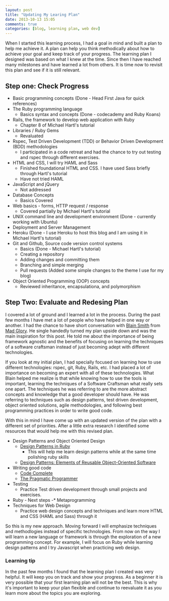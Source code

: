 ```yaml
---
layout: post
title: "Updating My Learing Plan"
date: 2013-10-13 15:05
comments: true
categories: [blog, learning plan, web dev] 
---
```


When I started this learning process, I had a goal in mind and built a plan to help me achieve it. A plan can help you think methodically about how to achieve your goal and keep track of your progress. The learning plan I designed was based on what I knew at the time. Since then I have reached many milestones and have learned a lot from others. It is time now to revisit this plan and see if it is still relevant.


Step one: Check Progress
------------------------

* Basic programming concepts (Done - Head First Java for quick references)
* The Ruby programming language
    - Basics syntax and concepts (Done - codecademy and Ruby Koans)
* Rails, the framework to develop web application with Ruby
    - Chapter 8 of Michael Hartl's tutorial
* Libraries / Ruby Gems
    - Revaluated
* Rspec, Test Driven Development (TDD) or Behavior Driven Development (BDD) methodologies
    - I participated in a code retreat and had the chance to try out testing and rspec through different exercises.
* HTML and CSS, I will try HAML and Sass
    - Finished foundational HTML and CSS. I have used Sass briefly through Hartl's tutorial
    - Have not tried HAML
* JavaScript and jQuery
    - Not addressed
* Database Concepts
    - Basics Covered
* Web basics - forms, HTTP request / response
    - Covered partially by Michael Hartl's tutorial
* UNIX command line and development environment (Done - currently working with Ubuntu)
* Deployment and Server Management
* Heroku (Done - I use Heroku to host this blog and I am using it in Michael Hartl's tutorial)
* Git and Github, Source code version control systems
    - Basics (Done - Michael Hartl's tutorial)
    - Creating a repository
    - Adding changes and committing them
    - Branching and simple merging
    - Pull requests (Added some simple changes to the theme I use for my blog)
* Object Oriented Programming (OOP) concepts
    - Reviewed inheritance, encapsulationa, and polymorphism


Step Two: Evaluate and Redesing Plan
------------------------------------

I covered a lot of ground and I learned a lot in the process. During the past few months I have met a lot of people who have helped in one way or another. I had the chance to have short conversation with [Blain Smith](https://twitter.com/blainsmith) from [Mad Glory](http://www.madglory.com/). He single handedly turned my plan upside down and was the main inspiration for this post. He told me about the importance of being framework agnostic and the benefits of focusing on learning the techniques of a software craftsman instead of just becoming adept with different technologies.

If you look at my initial plan, I had specially focused on learning how to use different technologies: rspec, git, Ruby, Rails, etc. I had placed a lot of importance on becoming an expert with all of these technologies. What Blain helped me realize is that while knowing how to use the tools is important, learning the techniques of a Software Craftsman what really sets one apart. The techniques he was referring to are the more abstract concepts and knowledge that a good developer should have. He was referring to techniques such as design patterns, test driven development, object oriented solutions, agile methodologies, and following best programming practices in order to write good code.

With this in mind I have come up with an updated version of the plan with a different set of priorities. After a little extra research I identified some resources that would help me with this revised plan.

* Design Patterns and Object Oriented Design
    - [Design Patterns in Ruby](http://www.amazon.com/Design-Patterns-Ruby-Russ-Olsen/dp/0321490452)
         * This will help me learn design patterns while at the same time polishing ruby skills
    - [Design Patterns: Elements of Reusable Object-Oriented Software](http://www.amazon.com/Design-Patterns-Elements-Reusable-Object-Oriented/dp/0201633612/ref=tmm_hrd_title_0)
* Writing good code
    - [Code Complete](http://www.amazon.com/Code-Complete-Practical-Handbook-Construction/dp/0735619670)
    - [The Pragmatic Programmer](http://www.amazon.com/The-Pragmatic-Programmer-Journeyman-Master/dp/020161622X)
* Testing
    - Practice Test driven development through small projects and exercises.
* Ruby - Next steps
    -* Metaprogramming
* Techniques for Web Design
    - Practice web design concepts and techniques and learn more HTML and CSS (HAML and Sass) through it

So this is my new approach. Moving forward I will emphasize techniques and methodlogies instead of specific technologies. From now on the way I will learn a new language or framework is through the exploration of a new programming concept. For example, I will focus on Ruby while learning design patterns and I try Javascript when practicing web design.

### Learning tip

In the past few months I found that the learning plan I created was very helpful. It will keep you on track and show your progress.
As a beginner it is very possible that your first learning plan will not be the best. This is why it's important to keep your plan flexible and continue to reevaluate it as you learn more about the topics you are exploring. 